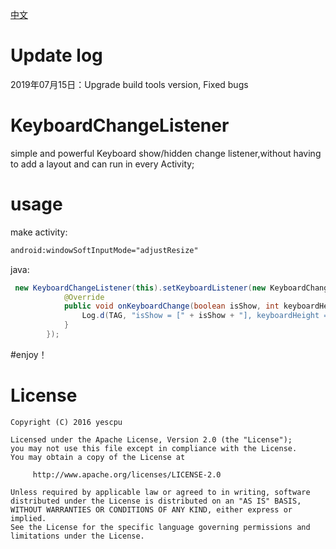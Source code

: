 
[中文](https://github.com/yescpu/KeyboardChangeListener/blob/yescpu-patch-1/README_ZH_HANS.MD)

# Update log
2019年07月15日：Upgrade build tools version, Fixed bugs

# KeyboardChangeListener
simple and powerful Keyboard show/hidden change listener,without having to add a layout and can run in every Activity;  

# usage  
make activity:
``` xml
android:windowSoftInputMode="adjustResize"
```
java:
``` java
 new KeyboardChangeListener(this).setKeyboardListener(new KeyboardChangeListener.KeyboardListener() {
            @Override
            public void onKeyboardChange(boolean isShow, int keyboardHeight) {
                Log.d(TAG, "isShow = [" + isShow + "], keyboardHeight = [" + keyboardHeight + "]");
            }
        });
```
#enjoy！

License
=======

    Copyright (C) 2016 yescpu

    Licensed under the Apache License, Version 2.0 (the "License");
    you may not use this file except in compliance with the License.
    You may obtain a copy of the License at

         http://www.apache.org/licenses/LICENSE-2.0

    Unless required by applicable law or agreed to in writing, software
    distributed under the License is distributed on an "AS IS" BASIS,
    WITHOUT WARRANTIES OR CONDITIONS OF ANY KIND, either express or implied.
    See the License for the specific language governing permissions and
    limitations under the License.
